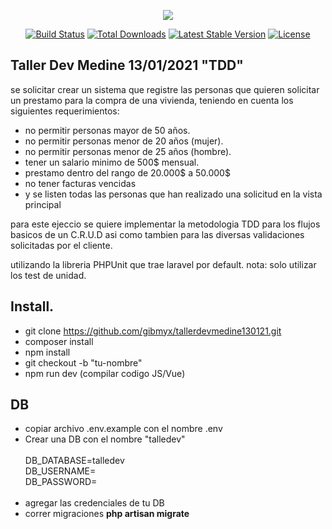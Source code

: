 <p align="center"><img src="https://laravel.com/assets/img/components/logo-laravel.svg"></p>

<p align="center">
<a href="https://travis-ci.org/laravel/framework"><img src="https://travis-ci.org/laravel/framework.svg" alt="Build Status"></a>
<a href="https://packagist.org/packages/laravel/framework"><img src="https://poser.pugx.org/laravel/framework/d/total.svg" alt="Total Downloads"></a>
<a href="https://packagist.org/packages/laravel/framework"><img src="https://poser.pugx.org/laravel/framework/v/stable.svg" alt="Latest Stable Version"></a>
<a href="https://packagist.org/packages/laravel/framework"><img src="https://poser.pugx.org/laravel/framework/license.svg" alt="License"></a>
</p>

## Taller Dev Medine 13/01/2021 "TDD"

se solicitar crear un sistema que registre las personas que quieren solicitar
un prestamo para la compra de una vivienda, teniendo en cuenta los siguientes requerimientos:

* no permitir personas mayor de 50 años.
* no permitir personas menor de 20 años (mujer).
* no permitir personas menor de 25 años (hombre).
* tener un salario minimo de 500$ mensual.
* prestamo dentro del rango de 20.000$ a 50.000$
* no tener facturas vencidas
* y se listen todas las personas que han realizado una solicitud en la vista principal

para este ejeccio se quiere implementar la metodologia TDD para los flujos basicos de un C.R.U.D asi como tambien para las diversas validaciones solicitadas por el cliente.

utilizando la libreria PHPUnit que trae laravel por default.
nota: solo utilizar los test de unidad.

## Install.

* git clone https://github.com/gibmyx/tallerdevmedine130121.git
* composer install
* npm install
* git checkout -b "tu-nombre"
* npm run dev (compilar codigo JS/Vue)

## DB
* copiar archivo .env.example con el nombre .env
* Crear una DB con el nombre "talledev"  
  </br>
  DB_DATABASE=talledev </br>
  DB_USERNAME=  </br>
  DB_PASSWORD= </br>
  </br>
* agregar las credenciales de tu DB
* correr migraciones <strong> php artisan migrate </strong>
 
